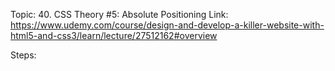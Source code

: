Topic: 40. CSS Theory #5: Absolute Positioning
Link: https://www.udemy.com/course/design-and-develop-a-killer-website-with-html5-and-css3/learn/lecture/27512162#overview



Steps: 









